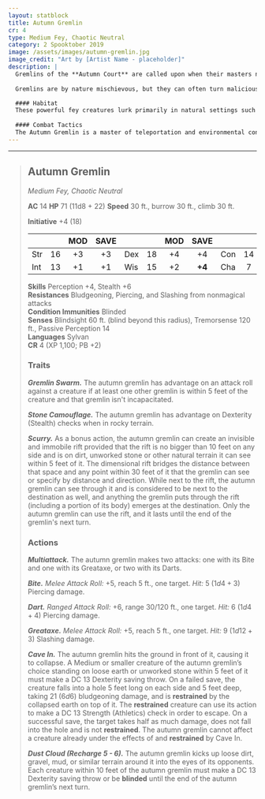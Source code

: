 ```yaml
---
layout: statblock
title: Autumn Gremlin
cr: 4
type: Medium Fey, Chaotic Neutral
category: 2 Spooktober 2019
image: /assets/images/autumn-gremlin.jpg
image_credit: "Art by [Artist Name - placeholder]"
description: |
  Gremlins of the **Autumn Court** are called upon when their masters need a creepy and crawly creature to ambush a nuisance. They are larger, stronger, and more intimidating than their smaller boggle cousins. It is rumored that boggles that achieve great service to the Court are transformed into these beings. The transformation renders them **blind**, and they learn to lurk in dark caves and scurry their way through the earth, relying on their other powerful senses.
  
  Gremlins are by nature mischievous, but they can often turn malicious. When left to their own devices, they will play increasingly cruel tricks on their victims. At first, things will go missing, then animals in the area will begin to seem skittish as the autumn gremlins prod them through tunnels. Eventually, whole communities will go missing with the only thing left being upturned earth in the last place they were seen.

  #### Habitat
  These powerful fey creatures lurk primarily in natural settings such as dark caves, ruins, and areas with loose dirt or unworked stone where they can use their burrow speed and **Stone Camouflage**. They prefer environments that allow them to use their dimensional rift ability, **Scurry**, for ambush attacks.
  
  #### Combat Tactics
  The Autumn Gremlin is a master of teleportation and environmental control. It leverages its ability to **burrow fast through the ground** and uses **Scurry** to rapidly maneuver into position. It often opens combat by using **Dust Cloud** to **blind** opponents, then follows up with **Cave In** to restrain smaller targets by collapsing the ground beneath them. Its **Multiattack** allows it to deploy a mix of ranged attacks (**Dart**) and melee strikes (**Greataxe** or **Bite**), often gaining advantage from **Gremlin Swarm** if allies are present.
---
```


___
> ## Autumn Gremlin
> *Medium Fey, Chaotic Neutral*
> 
> **AC** 14 **HP** 71 (11d8 + 22) **Speed** 30 ft., burrow 30 ft., climb 30 ft.
> 
> **Initiative** +4 (18)
>
> | | | MOD | SAVE | | | MOD | SAVE | | | MOD | SAVE |
> |:--|:-:|:----:|:----:|:--|:-:|:----:|:----:|:--|:-:|:----:|:----:|
> |Str| 16| +3 | +3 |Dex| 18| +4 | +4 |Con| 14| +2 | +2 |
> |Int| 13| +1 | +1 |Wis| 15| +2 | **+4** |Cha| 7| -2 | **+0** |
>
> **Skills** Perception +4, Stealth +6  
> **Resistances** Bludgeoning, Piercing, and Slashing from nonmagical attacks  
> **Condition Immunities** Blinded  
> **Senses** Blindsight 60 ft. (blind beyond this radius), Tremorsense 120 ft., Passive Perception 14  
> **Languages** Sylvan  
> **CR** 4 (XP 1,100; PB +2)
>
> ### Traits
>
> ***Gremlin Swarm.*** The autumn gremlin has advantage on an attack roll against a creature if at least one other gremlin is within 5 feet of the creature and that gremlin isn't incapacitated.
>
> ***Stone Camouflage.*** The autumn gremlin has advantage on Dexterity (Stealth) checks when in rocky terrain.
>
> ***Scurry.*** As a bonus action, the autumn gremlin can create an invisible and immobile rift provided that the rift is no bigger than 10 feet on any side and is on dirt, unworked stone or other natural terrain it can see within 5 feet of it. The dimensional rift bridges the distance between that space and any point within 30 feet of it that the gremlin can see or specify by distance and direction. While next to the rift, the autumn gremlin can see through it and is considered to be next to the destination as well, and anything the gremlin puts through the rift (including a portion of its body) emerges at the destination. Only the autumn gremlin can use the rift, and it lasts until the end of the gremlin's next turn.
>
> ### Actions
>
> ***Multiattack.*** The autumn gremlin makes two attacks: one with its Bite and one with its Greataxe, or two with its Darts.
>
> ***Bite.*** *Melee Attack Roll:* +5, reach 5 ft., one target. *Hit:* 5 ($1d4 + 3$) Piercing damage.
>
> ***Dart.*** *Ranged Attack Roll:* +6, range 30/120 ft., one target. *Hit:* 6 ($1d4 + 4$) Piercing damage.
>
> ***Greataxe.*** *Melee Attack Roll:* +5, reach 5 ft., one target. *Hit:* 9 ($1d12 + 3$) Slashing damage.
>
> ***Cave In.*** The autumn gremlin hits the ground in front of it, causing it to collapse. A Medium or smaller creature of the autumn gremlin’s choice standing on loose earth or unworked stone within 5 feet of it must make a DC 13 Dexterity saving throw. On a failed save, the creature falls into a hole 5 feet long on each side and 5 feet deep, taking 21 ($6d6$) bludgeoning damage, and is **restrained** by the collapsed earth on top of it. The **restrained** creature can use its action to make a DC 13 Strength (Athletics) check in order to escape. On a successful save, the target takes half as much damage, does not fall into the hole and is not **restrained**. The autumn gremlin cannot affect a creature already under the effects of and **restrained** by Cave In.
>
> ***Dust Cloud (Recharge 5 - 6).*** The autumn gremlin kicks up loose dirt, gravel, mud, or similar terrain around it into the eyes of its opponents. Each creature within 10 feet of the autumn gremlin must make a DC 13 Dexterity saving throw or be **blinded** until the end of the autumn gremlin’s next turn.